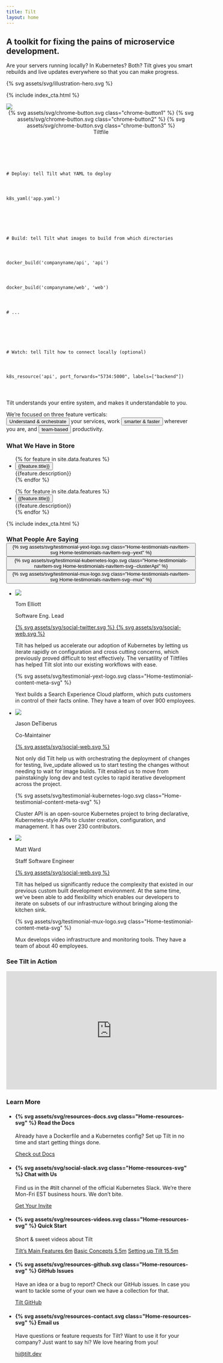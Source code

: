 ```yaml
---
title: Tilt
layout: home
---
```


<section class="Home-hero">
  <div class="Home-heroText">
    <h2 class="Home-heroText-title">
      A toolkit for fixing the pains of microservice development.
    </h2>
    <p class="Home-heroText-subtitle">
      Are your servers running locally? In Kubernetes? Both? 
      Tilt gives you smart rebuilds and live updates everywhere so that you can make progress.
    </p>
  </div>
  <div class="Home-heroIllustration">
    {% svg assets/svg/illustration-hero.svg %}
  </div>
</section>

{% include index_cta.html %}

<section class="Home-product">
  <div class="Home-product-UI">
    <img src="/assets/img/product-tilt.png">
  </div>

  <div class="Home-product-Tiltfile">
    <header class="Home-product-Tiltfile-header">
      <div class="Home-product-Tiltfile-header-chromeDecoration">
        {% svg assets/svg/chrome-button.svg class="chrome-button1" %}
        {% svg assets/svg/chrome-button.svg class="chrome-button2" %}
        {% svg assets/svg/chrome-button.svg class="chrome-button3" %}
      </div>
      Tiltfile
    </header>
    <code class="Home-product-Tiltfile-code">
      <p class="tiltfile-comment"># Deploy: tell Tilt what YAML to deploy</p>
      <p>k8s_yaml(<span class="tiltfile-arg">'app.yaml'</span>)</p>
      <p></p>
      <p class="tiltfile-comment"># Build: tell Tilt what images to build from which directories</p>
      <p>docker_build(<span class="tiltfile-arg">'companyname/api'</span>, <span class="tiltfile-arg">'api'</span>)</p>
      <p>docker_build(<span class="tiltfile-arg">'companyname/web'</span>, <span class="tiltfile-arg">'web'</span>)</p>
      <p class="tiltfile-comment"># ...</p>
      <p></p>
      <p class="tiltfile-comment"># Watch: tell Tilt how to connect locally (optional)</p>
      <p>k8s_resource(<span class="tiltfile-arg">'api'</span>, port_forwards=<span class="tiltfile-arg-value">"5734:5000"</span>, labels=[<span class="tiltfile-arg-value">"backend"</span>])</p>
    </code>
  </div>
  <p class="Home-product-caption">Tilt understands your entire system, and makes it understandable to you.</p>
</section>

<section class="Home-featuresIntro">
  <p class="Home-featuresIntro-text">
    We’re focused on three feature verticals:<br/>
    <button class="Home-featuresIntro-text-button Home-featuresIntro-text-button--pillar1">Understand & orchestrate</button> your services, work <button class="Home-featuresIntro-text-button Home-featuresIntro-text-button--pillar2">smarter & faster</button> wherever you are, and <button class="Home-featuresIntro-text-button Home-featuresIntro-text-button--pillar3">team-based</button> productivity.
  </p>
</section>

<script async src="/assets/js/features.js"></script>

<h3 class="Home-sectionHeading Home-sectionHeading--features">What We Have in Store</h3>
<section class="Home-features">
  <ul class="Home-features-navList">
    {% for feature in site.data.features %}
      <li class="Home-features-navItem Home-features-navItem--pillar{{ feature.pillar }} js-featuresNavItem">
        <button class="Home-features-navItem-button js-featuresNavItemButton" 
           data-feature-target="{{forloop.index}}"
           onclick="featureScroll(this)">
           {{feature.title}}
        </button>
        <div class="Home-features-navItem-description">
        <div class="Home-features-navItem-descriptionInner">
          {{feature.description}}
        </div>
        </div>
      </li>
    {% endfor %}
  </ul>
  <div class="Home-features-contentList-gradient"></div>
  <ul class="Home-features-contentList">
    {% for feature in site.data.features %}
      <li class="Home-features-contentItem js-featuresContentItem" 
          data-feature-id="{{ forloop.index }}">
        <button class="Home-features-contentItem-title Home-features-contentItem-title--pillar{{ feature.pillar }}" 
          data-feature-target="{{forloop.index}}"
          onclick="featureScroll(this)">
          {{feature.title}}
        </button>
        <div>
          {{feature.description}}
        </div>
      </li>
    {% endfor %}
  </ul>
</section>

{% include index_cta.html %}

<script async src="/assets/js/cta.js"></script>
<script async src="/assets/js/testimonials.js"></script>

<h3 class="Home-sectionHeading Home-sectionHeading--testimonials" id="testimonials">
  What People Are Saying
  <div class="Home-testimonials-navList">
    <button class="Home-testimonials-navItem is-selected"
            data-testimonial="yext"
            onclick="testimonialScroll(this)">
      {% svg assets/svg/testimonial-yext-logo.svg class="Home-testimonials-navItem-svg Home-testimonials-navItem-svg--yext" %}
    </button>
    <button class="Home-testimonials-navItem" 
            data-testimonial="cluster-api"
            onclick="testimonialScroll(this)">
      {% svg assets/svg/testimonial-kubernetes-logo.svg class="Home-testimonials-navItem-svg Home-testimonials-navItem-svg--clusterApi" %}
    </button>
    <button class="Home-testimonials-navItem"
            data-testimonial="mux"
            onclick="testimonialScroll(this)">
      {% svg assets/svg/testimonial-mux-logo.svg class="Home-testimonials-navItem-svg Home-testimonials-navItem-svg--mux" %}
    </button>
  </div>
</h3>

<div class="Home-testimonialBlock">
<ul class="Home-testimonialList">
  <li class="Home-testimonial" data-testimonial="yext">
    <div class="Home-testimonial-profile">
      <div class="Home-testimonial-profile-photo"><img src="/assets/img/testimonial-profile-yext.jpg"></div>
      <div class="Home-testimonial-profileInfo">
        <p class="Home-testimonial-profileInfo-name">Tom Elliott</p>
        <p class="Home-testimonial-profileInfo-role">Software Eng. Lead</p>
      </div>
      <div class="Home-testimonial-profileSocial">
        <a href="https://twitter.com/theotherelliott" rel="noopener noreferrer" target="_blank"  class="Home-testimonial-profileSocial-link Home-testimonial-profileSocial-link--twitter" >
          {% svg assets/svg/social-twitter.svg %}
        </a>
        <a href="http://engblog.yext.com/author/telliott" rel="noopener noreferrer" target="_blank" class="Home-testimonial-profileSocial-link Home-testimonial-profileSocial-link--web">
          {% svg assets/svg/social-web.svg %}
        </a>
      </div>
    </div>
    <div class="Home-testimonial-content">
      <p class="Home-testimonial-content-quote">Tilt has helped us accelerate our adoption of Kubernetes by letting us iterate rapidly on configuration and cross cutting concerns, which previously proved difficult to test effectively. The versatility of Tiltfiles has helped Tilt slot into our existing workflows with ease.</p>
      <div class="Home-testimonial-content-meta">
        {% svg assets/svg/testimonial-yext-logo.svg class="Home-testimonial-content-meta-svg" %}
        <p class="Home-testimonial-content-meta-text">Yext builds a Search Experience Cloud platform, which puts customers in control of their facts online. They have a team of over 900 employees.</p>
      </div>
    </div>
  </li>
  <li class="Home-testimonial" data-testimonial="cluster-api">
    <div class="Home-testimonial-profile">
      <div class="Home-testimonial-profile-photo"><img src="/assets/img/testimonial-profile-cluster-api.jpg"></div>
      <div class="Home-testimonial-profileInfo">
        <p class="Home-testimonial-profileInfo-name">Jason DeTiberus</p>
        <p class="Home-testimonial-profileInfo-role">Co-Maintainer</p>
      </div>
      <div class="Home-testimonial-profileSocial">
        <a href="https://blogs.vmware.com/cloudnative/author/jasondetiberus/" rel="noopener noreferrer" target="_blank" class="Home-testimonial-profileSocial-link Home-testimonial-profileSocial-link--web">
          {% svg assets/svg/social-web.svg %}
        </a>
      </div>
    </div>
    <div class="Home-testimonial-content">
      <p class="Home-testimonial-content-quote">Not only did Tilt help us with orchestrating the deployment of changes for testing, live_update allowed us to start testing the changes without needing to wait for image builds. Tilt enabled us to move from painstakingly long dev and test cycles to rapid iterative development across the project.</p>
      <div class="Home-testimonial-content-meta">
        {% svg assets/svg/testimonial-kubernetes-logo.svg class="Home-testimonial-content-meta-svg" %}
        <p class="Home-testimonial-content-meta-text">Cluster API is an open-source Kubernetes project to bring declarative, Kubernetes-style APIs to cluster creation, configuration, and management. It has over 230 contributors.</p>
      </div>
    </div>
  </li>
  <li class="Home-testimonial" data-testimonial="mux">
    <div class="Home-testimonial-profile">
      <div class="Home-testimonial-profile-photo"><img src="/assets/img/testimonial-profile-mux.jpg"></div>
      <div class="Home-testimonial-profileInfo">
        <p class="Home-testimonial-profileInfo-name">Matt Ward</p>
        <p class="Home-testimonial-profileInfo-role">Staff Software Engineer</p>
      </div>
      <div class="Home-testimonial-profileSocial">
        <a href="https://mux.com/team/matt-ward" rel="noopener noreferrer" target="_blank" class="Home-testimonial-profileSocial-link Home-testimonial-profileSocial-link--web">
          {% svg assets/svg/social-web.svg %}
        </a>
      </div>
    </div>
    <div class="Home-testimonial-content">
      <p class="Home-testimonial-content-quote">Tilt has helped us significantly reduce the complexity that existed in our previous custom built development environment. At the same time, we've been able to add flexibility which enables our developers to iterate on subsets of our infrastructure without bringing along the kitchen sink.</p>
      <div class="Home-testimonial-content-meta">
        {% svg assets/svg/testimonial-mux-logo.svg class="Home-testimonial-content-meta-svg" %}
        <p class="Home-testimonial-content-meta-text">Mux develops video infrastructure and monitoring tools. They have a team of about 40 employees.</p>
      </div>
    </div>
  </li>
</ul>
</div>

<h3 class="Home-sectionHeading">See Tilt in Action</h3>
<div class="Home-video">
  <iframe width="560" height="315" src="https://www.youtube.com/embed/FSMc3kQgd5Y?controls=0" frameborder="0" allow="accelerometer; autoplay; encrypted-media; gyroscope; picture-in-picture" allowfullscreen></iframe>
</div>

<h3 class="Home-sectionHeading">Learn More</h3>
<section class="Home-resources">
  <ul class="Home-resources-list">
    <li class="Home-resources-listItem">
      <div class="Home-resources-listItem-text">
        <h4 class="Home-subsectionHeading Home-subsectionHeading--resources">
          {% svg assets/svg/resources-docs.svg class="Home-resources-svg" %}
          Read the Docs
        </h4>
        <p>Already have a Dockerfile and a Kubernetes config? Set up Tilt in no time and start getting things done. </p>
      </div>
      <a href="{{site.docsurl}}/" class="Home-resources-link">Check out Docs</a>
    </li>
    <li class="Home-resources-listItem">
      <div class="Home-resources-listItem-text">
        <h4 class="Home-subsectionHeading Home-subsectionHeading--resources">
        {% svg assets/svg/social-slack.svg class="Home-resources-svg" %}
          Chat with Us
        </h4>
        <p>Find us in the #tilt channel of the official Kubernetes Slack. We’re there Mon-Fri EST business hours. We don’t bite.</p>
      </div>
      <a href="https://slack.k8s.io/" class="Home-resources-link">Get Your Invite</a>
    </li>
    <li class="Home-resources-listItem">
      <div class="Home-resources-listItem-text">
        <h4 class="Home-subsectionHeading Home-subsectionHeading--resources">
          {% svg assets/svg/resources-videos.svg class="Home-resources-svg" %}
          Quick Start
        </h4>
        <p>Short & sweet videos about Tilt</p>
      </div>
      <div class="Home-resources-listItem-cta">
        <a href="https://www.youtube.com/watch?v=MIzf9vDs9JU" rel="noopener noreferrer" target="_blank" class="Home-resources-link">Tilt’s Main Features <span class="Home-resources-link-meta">6m</span></a>
        <a href="https://www.youtube.com/watch?v=HSFGKxvxsWs&t=69s" rel="noopener noreferrer" target="_blank" class="Home-resources-link">Basic Concepts <span class="Home-resources-link-meta">5.5m</span></a>
        <a href="https://www.youtube.com/watch?v=MhYIsTwwPC8" rel="noopener noreferrer" target="_blank" class="Home-resources-link">Setting up Tilt <span class="Home-resources-link-meta">15.5m</span></a>
      </div>
    </li>
  </ul>
  <ul class="Home-resources-list Home-resources-list-2">
    <li class="Home-resources-listItem">
      <div class="Home-resources-listItem-text">
        <h4 class="Home-subsectionHeading Home-subsectionHeading--resources">
          {% svg assets/svg/resources-github.svg class="Home-resources-svg" %}
          GitHub Issues
        </h4>
        <p>Have an idea or a bug to report? Check our GitHub issues. In case you want to tackle some of your own we have a collection for that.</p>
      </div>
      <a href="https://github.com/{{site.github_username}}/tilt" rel="noopener noreferrer" target="_blank" class="Home-resources-link">Tilt GitHub</a>
    </li>
    <li class="Home-resources-listItem">
      <div class="Home-resources-listItem-text">
        <h4 class="Home-subsectionHeading Home-subsectionHeading--resources">
          {% svg assets/svg/resources-contact.svg class="Home-resources-svg" %}
          Email us
        </h4>
        <p>Have questions or feature requests for Tilt? Want to use it for your company? Just want to say hi? We love hearing from you!</p>
      </div>
      <a href="mailto:hi@tilt.dev" class="Home-resources-link">hi@tilt.dev</a>
    </li>
  </ul>
</section>
